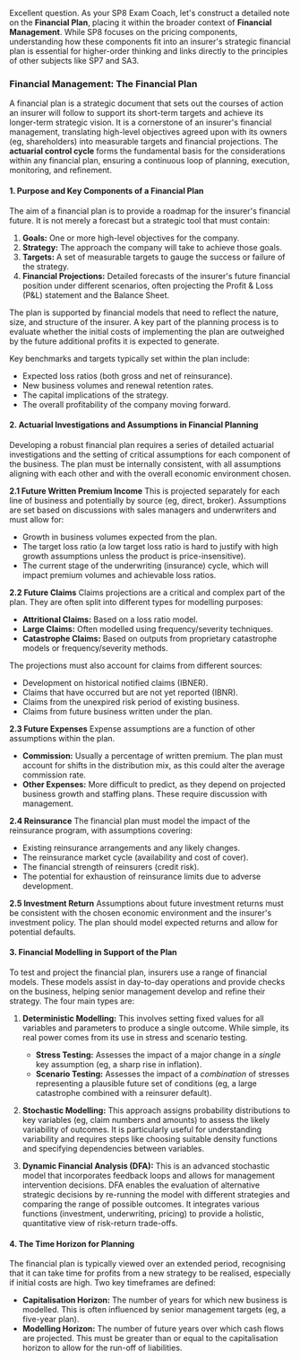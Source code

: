 Excellent question. As your SP8 Exam Coach, let's construct a detailed note on the **Financial Plan**, placing it within the broader context of **Financial Management**. While SP8 focuses on the pricing components, understanding how these components fit into an insurer's strategic financial plan is essential for higher-order thinking and links directly to the principles of other subjects like SP7 and SA3.

### **Financial Management: The Financial Plan**

A financial plan is a strategic document that sets out the courses of action an insurer will follow to support its short-term targets and achieve its longer-term strategic vision. It is a cornerstone of an insurer's financial management, translating high-level objectives agreed upon with its owners (eg, shareholders) into measurable targets and financial projections. The **actuarial control cycle** forms the fundamental basis for the considerations within any financial plan, ensuring a continuous loop of planning, execution, monitoring, and refinement.

#### **1\. Purpose and Key Components of a Financial Plan**

The aim of a financial plan is to provide a roadmap for the insurer's financial future. It is not merely a forecast but a strategic tool that must contain:

1. **Goals:** One or more high-level objectives for the company.  
2. **Strategy:** The approach the company will take to achieve those goals.  
3. **Targets:** A set of measurable targets to gauge the success or failure of the strategy.  
4. **Financial Projections:** Detailed forecasts of the insurer's future financial position under different scenarios, often projecting the Profit & Loss (P\&L) statement and the Balance Sheet.

The plan is supported by financial models that need to reflect the nature, size, and structure of the insurer. A key part of the planning process is to evaluate whether the initial costs of implementing the plan are outweighed by the future additional profits it is expected to generate.

Key benchmarks and targets typically set within the plan include:

* Expected loss ratios (both gross and net of reinsurance).  
* New business volumes and renewal retention rates.  
* The capital implications of the strategy.  
* The overall profitability of the company moving forward.

#### **2\. Actuarial Investigations and Assumptions in Financial Planning**

Developing a robust financial plan requires a series of detailed actuarial investigations and the setting of critical assumptions for each component of the business. The plan must be internally consistent, with all assumptions aligning with each other and with the overall economic environment chosen.

**2.1 Future Written Premium Income** This is projected separately for each line of business and potentially by source (eg, direct, broker). Assumptions are set based on discussions with sales managers and underwriters and must allow for:

* Growth in business volumes expected from the plan.  
* The target loss ratio (a low target loss ratio is hard to justify with high growth assumptions unless the product is price-insensitive).  
* The current stage of the underwriting (insurance) cycle, which will impact premium volumes and achievable loss ratios.

**2.2 Future Claims** Claims projections are a critical and complex part of the plan. They are often split into different types for modelling purposes:

* **Attritional Claims:** Based on a loss ratio model.  
* **Large Claims:** Often modelled using frequency/severity techniques.  
* **Catastrophe Claims:** Based on outputs from proprietary catastrophe models or frequency/severity methods.

The projections must also account for claims from different sources:

* Development on historical notified claims (IBNER).  
* Claims that have occurred but are not yet reported (IBNR).  
* Claims from the unexpired risk period of existing business.  
* Claims from future business written under the plan.

**2.3 Future Expenses** Expense assumptions are a function of other assumptions within the plan.

* **Commission:** Usually a percentage of written premium. The plan must account for shifts in the distribution mix, as this could alter the average commission rate.  
* **Other Expenses:** More difficult to predict, as they depend on projected business growth and staffing plans. These require discussion with management.

**2.4 Reinsurance** The financial plan must model the impact of the reinsurance program, with assumptions covering:

* Existing reinsurance arrangements and any likely changes.  
* The reinsurance market cycle (availability and cost of cover).  
* The financial strength of reinsurers (credit risk).  
* The potential for exhaustion of reinsurance limits due to adverse development.

**2.5 Investment Return** Assumptions about future investment returns must be consistent with the chosen economic environment and the insurer's investment policy. The plan should model expected returns and allow for potential defaults.

#### **3\. Financial Modelling in Support of the Plan**

To test and project the financial plan, insurers use a range of financial models. These models assist in day-to-day operations and provide checks on the business, helping senior management develop and refine their strategy. The four main types are:

1. **Deterministic Modelling:** This involves setting fixed values for all variables and parameters to produce a single outcome. While simple, its real power comes from its use in stress and scenario testing.

   * **Stress Testing:** Assesses the impact of a major change in a *single* key assumption (eg, a sharp rise in inflation).  
   * **Scenario Testing:** Assesses the impact of a *combination* of stresses representing a plausible future set of conditions (eg, a large catastrophe combined with a reinsurer default).  
2. **Stochastic Modelling:** This approach assigns probability distributions to key variables (eg, claim numbers and amounts) to assess the likely variability of outcomes. It is particularly useful for understanding variability and requires steps like choosing suitable density functions and specifying dependencies between variables.

3. **Dynamic Financial Analysis (DFA):** This is an advanced stochastic model that incorporates feedback loops and allows for management intervention decisions. DFA enables the evaluation of alternative strategic decisions by re-running the model with different strategies and comparing the range of possible outcomes. It integrates various functions (investment, underwriting, pricing) to provide a holistic, quantitative view of risk-return trade-offs.

#### **4\. The Time Horizon for Planning**

The financial plan is typically viewed over an extended period, recognising that it can take time for profits from a new strategy to be realised, especially if initial costs are high. Two key timeframes are defined:

* **Capitalisation Horizon:** The number of years for which new business is modelled. This is often influenced by senior management targets (eg, a five-year plan).  
* **Modelling Horizon:** The number of future years over which cash flows are projected. This must be greater than or equal to the capitalisation horizon to allow for the run-off of liabilities.


